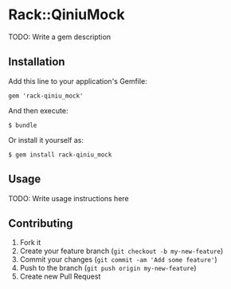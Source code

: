 # Rack::QiniuMock

TODO: Write a gem description

## Installation

Add this line to your application's Gemfile:

    gem 'rack-qiniu_mock'

And then execute:

    $ bundle

Or install it yourself as:

    $ gem install rack-qiniu_mock

## Usage

TODO: Write usage instructions here

## Contributing

1. Fork it
2. Create your feature branch (`git checkout -b my-new-feature`)
3. Commit your changes (`git commit -am 'Add some feature'`)
4. Push to the branch (`git push origin my-new-feature`)
5. Create new Pull Request
